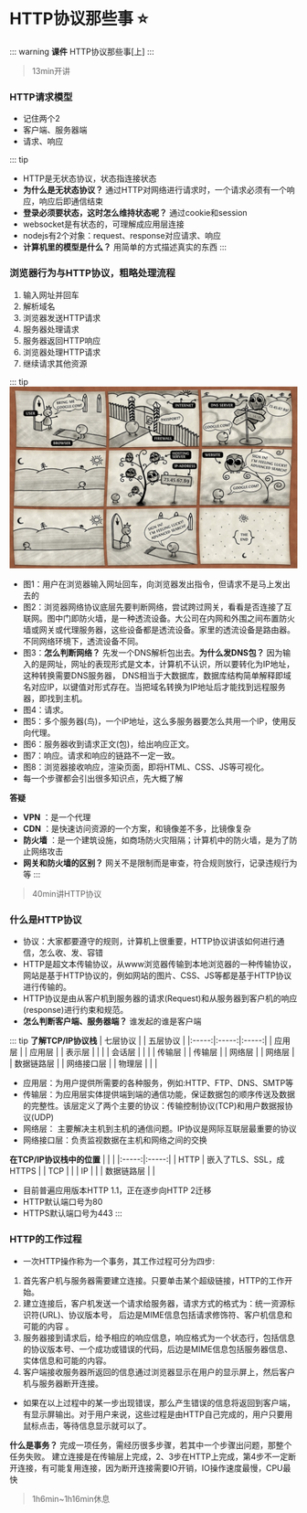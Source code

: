 # HTTP协议那些事 :star:

::: warning
**课件**
HTTP协议那些事[上]
:::

> 13min开讲

### HTTP请求模型
* 记住两个2
* 客户端、服务器端
* 请求、响应

::: tip
* HTTP是无状态协议，状态指连接状态
* **为什么是无状态协议？** 通过HTTP对网络进行请求时，一个请求必须有一个响应，响应后即通信结束
* **登录必须要状态，这时怎么维持状态呢？** 通过cookie和session
* websocket是有状态的，可理解成应用层连接
* nodejs有2个对象：request、response对应请求、响应
* **计算机里的模型是什么？** 用简单的方式描述真实的东西
::: 

### 浏览器行为与HTTP协议，粗略处理流程
1. 输入网址并回车
2. 解析域名
3. 浏览器发送HTTP请求
4. 服务器处理请求
5. 服务器返回HTTP响应
6. 浏览器处理HTTP请求
7. 继续请求其他资源

::: tip
![浏览器行为与HTTP协议](/img/HTTP1.png)
* 图1：用户在浏览器输入网址回车，向浏览器发出指令，但请求不是马上发出去的
* 图2：浏览器网络协议底层先要判断网络，尝试跨过网关，看看是否连接了互联网。图中门即防火墙，是一种透流设备。大公司在内网和外围之间布置防火墙或网关或代理服务器，这些设备都是透流设备。家里的透流设备是路由器。不同网络环境下，透流设备不同。
* 图3：**怎么判断网络？** 先发一个DNS解析包出去。**为什么发DNS包？** 因为输入的是网址，网址的表现形式是文本，计算机不认识，所以要转化为IP地址，这种转换需要DNS服务器， DNS相当于大数据库，数据库结构简单解释即域名对应IP，以键值对形式存在。当把域名转换为IP地址后才能找到远程服务器，即找到主机。
* 图4：请求。
* 图5：多个服务器(鸟)，一个IP地址，这么多服务器要怎么共用一个IP，使用反向代理。
* 图6：服务器收到请求正文(包)，给出响应正文。
* 图7：响应。请求和响应的链路不一定一致。
* 图8：浏览器接收响应，渲染页面，即将HTML、CSS、JS等可视化。
* 每一个步骤都会引出很多知识点，先大概了解

**答疑**
* **VPN** ：是一个代理
* **CDN** ：是快速访问资源的一个方案，和镜像差不多，比镜像复杂
* **防火墙** ：是一个建筑设施，如商场防火灾阻隔；计算机中的防火墙，是为了防止网络攻击
* **网关和防火墙的区别？** 网关不是限制而是审查，符合规则放行，记录违规行为等
::: 

> 40min讲HTTP协议

 ### 什么是HTTP协议
* 协议：大家都要遵守的规则，计算机上很重要，HTTP协议讲该如何进行通信，怎么收、发、容错
* HTTP是超文本传输协议，从www浏览器传输到本地浏览器的一种传输协议，网站是基于HTTP协议的，例如网站的图片、CSS、JS等都是基于HTTP协议进行传输的。
* HTTP协议是由从客户机到服务器的请求(Request)和从服务器到客户机的响应(response)进行约束和规范。
* **怎么判断客户端、服务器端？** 谁发起的谁是客户端

::: tip
**了解TCP/IP协议栈**
| 七层协议 |  | 五层协议 |
|:-----:|:-----:|:-----:|
| 应用层 |  | 应用层 |
| 表示层 |  |  |
| 会话层 |  |  |
| 传输层 |  | 传输层 |
| 网络层 |  | 网络层 |
| 数据链路层 |  | 网络接口层 |
| 物理层 |  |  |
* 应用层：为用户提供所需要的各种服务，例如:HTTP、FTP、DNS、SMTP等
* 传输层：为应用层实体提供端到端的通信功能，保证数据包的顺序传送及数据的完整性。该层定义了两个主要的协议：传输控制协议(TCP)和用户数据报协议(UDP)
* 网络层： 主要解决主机到主机的通信问题。IP协议是网际互联层最重要的协议
* 网络接口层：负责监视数据在主机和网络之间的交换

**在TCP/IP协议栈中的位置**
|  |  |
|:-----:|:-----:|
| HTTP | 嵌入了TLS、SSL，成HTTPS |
| TCP |  |
| IP |  |
| 数据链路层 |  |
* 目前普遍应用版本HTTP 1.1，正在逐步向HTTP 2迁移
* HTTP默认端口号为80
* HTTPS默认端口号为443
::: 

###  HTTP的工作过程
* 一次HTTP操作称为一个事务，其工作过程可分为四步:
1. 首先客户机与服务器需要建立连接。只要单击某个超级链接，HTTP的工作开始。
2. 建立连接后，客户机发送一个请求给服务器，请求方式的格式为：统一资源标识符(URL)、协议版本号， 后边是MIME信息包括请求修饰符、客户机信息和可能的内容 。
3. 服务器接到请求后，给予相应的响应信息，响应格式为一个状态行，包括信息的协议版本号、一个成功或错误的代码，后边是MIME信息包括服务器信息、实体信息和可能的内容。
4. 客户端接收服务器所返回的信息通过浏览器显示在用户的显示屏上，然后客户机与服务器断开连接。
* 如果在以上过程中的某一步出现错误，那么产生错误的信息将返回到客户端，有显示屏输出。对于用户来说，这些过程是由HTTP自己完成的，用户只要用鼠标点击，等待信息显示就可以了。

**什么是事务？** 完成一项任务，需经历很多步骤，若其中一个步骤出问题，那整个任务失败。
建立连接是在传输层上完成，2、3步在HTTP上完成，第4步不一定断开连接，有可能复用连接，因为断开连接需要IO开销，IO操作速度最慢，CPU最快

> 1h6min~1h16min休息

